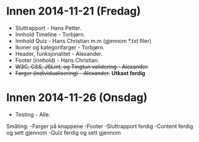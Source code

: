 Innen 2014-11-21 (Fredag)
=========================
* Sluttrapport - Hans Petter.
* Innhold Timeline - Torbjørn.
* Innhold Quiz - Hans Christian m.m (gjennom *.txt filer)
* Ikoner og kategorifarger - Torbjørn.
* Header, funksjonalitet - Alexander.
* Footer (innhold) - Hans Christian.
* ~~W3C, CSS, JSLint, og Tingtun validering - Alexander.~~
* ~~Farger (individualisering) - Alexander.~~ **Utkast ferdig**

Innen 2014-11-26 (Onsdag)
=========================
* Testing - Alle.

Småting:
-Farger på knappene
-Footer
-Sluttrapport ferdig
-Content ferdig og sett gjennom
-Quiz ferdig og sett gjennom

